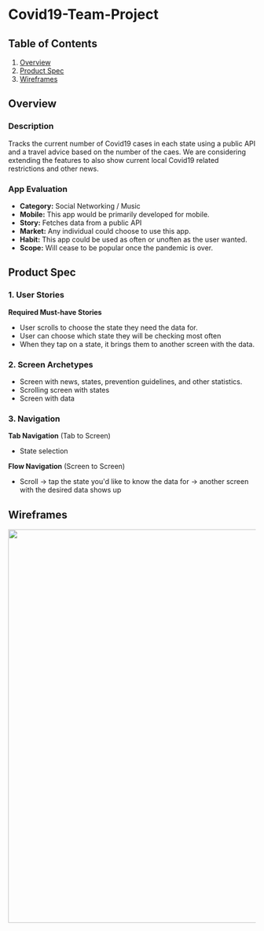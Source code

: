 # Covid19-Team-Project

## Table of Contents
1. [Overview](#Overview)
1. [Product Spec](#Product-Spec)
1. [Wireframes](#Wireframes)

## Overview
### Description
Tracks the current number of Covid19 cases in each state using a public API and a travel advice based on the number of the caes. We are considering extending the features to also show current local Covid19 related restrictions and other news.

### App Evaluation
- **Category:** Social Networking / Music
- **Mobile:** This app would be primarily developed for mobile.
- **Story:** Fetches data from a public API
- **Market:** Any individual could choose to use this app.
- **Habit:** This app could be used as often or unoften as the user wanted.
- **Scope:** Will cease to be popular once the pandemic is over.

## Product Spec
### 1. User Stories 
**Required Must-have Stories**

* User scrolls to choose the state they need the data for.
* User can choose which state they will be checking most often
* When they tap on a state, it brings them to another screen with the data.

### 2. Screen Archetypes
* Screen with news, states, prevention guidelines, and other statistics.
* Scrolling screen with states
* Screen with data



### 3. Navigation

**Tab Navigation** (Tab to Screen)
* State selection


**Flow Navigation** (Screen to Screen)
* Scroll -> tap the state you'd like to know the data for -> another screen with the desired data shows up

## Wireframes
<img src="https://imgur.com/n62paka" width=800><br>

